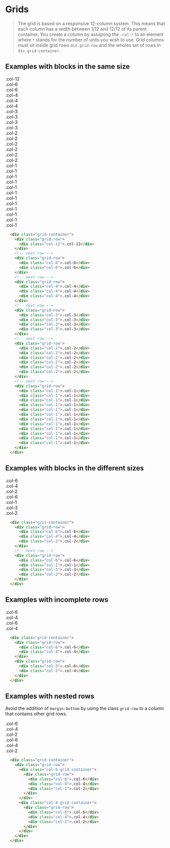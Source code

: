 <!--
tags: ["Style Guide:Grids"]
-->


# Grids

> The grid is based on a responsive 12-column system. This means that each column has a width between 1/12 and 12/12 of its parent container. You create a column by assigning the `.col-*` to an element where `*` stands for the number of units you wish to use. Grid columns must sit inside grid rows `div.grid-row` and the wholes set of rows in `div.grid-container`.

## Examples with blocks in the same size
  
<div class="grid-container">
  <div class="grid-row">
    <div class="col-12">.col-12</div>
  </div>
  <!-- next row -->
  <div class="grid-row">
    <div class="col-6">.col-6</div>
    <div class="col-6">.col-6</div>
  </div>
  <!-- next row -->
  <div class="grid-row">
    <div class="col-4">.col-4</div>
    <div class="col-4">.col-4</div>
    <div class="col-4">.col-4</div>
  </div>
  <!-- next row -->
  <div class="grid-row">
    <div class="col-3">.col-3</div>
    <div class="col-3">.col-3</div>
    <div class="col-3">.col-3</div>
    <div class="col-3">.col-3</div>
  </div>
  <!-- next row -->
  <div class="grid-row">
    <div class="col-2">.col-2</div>
    <div class="col-2">.col-2</div>
    <div class="col-2">.col-2</div>
    <div class="col-2">.col-2</div>
    <div class="col-2">.col-2</div>
    <div class="col-2">.col-2</div>
  </div>
  <!-- next row -->
  <div class="grid-row">
    <div class="col-1">.col-1</div>
    <div class="col-1">.col-1</div>
    <div class="col-1">.col-1</div>
    <div class="col-1">.col-1</div>
    <div class="col-1">.col-1</div>
    <div class="col-1">.col-1</div>
    <div class="col-1">.col-1</div>
    <div class="col-1">.col-1</div>
    <div class="col-1">.col-1</div>
    <div class="col-1">.col-1</div>
    <div class="col-1">.col-1</div>
    <div class="col-1">.col-1</div>
  </div>
</div>

```html
  <div class="grid-container">
    <div class="grid-row">
      <div class="col-12">.col-12</div>
    </div>
    <!-- next row -->
    <div class="grid-row">
      <div class="col-6">.col-6</div>
      <div class="col-6">.col-6</div>
    </div>
    <!-- next row -->
    <div class="grid-row">
      <div class="col-4">.col-4</div>
      <div class="col-4">.col-4</div>
      <div class="col-4">.col-4</div>
    </div>
    <!-- next row -->
    <div class="grid-row">
      <div class="col-3">.col-3</div>
      <div class="col-3">.col-3</div>
      <div class="col-3">.col-3</div>
      <div class="col-3">.col-3</div>
    </div>
    <!-- next row -->
    <div class="grid-row">
      <div class="col-2">.col-2</div>
      <div class="col-2">.col-2</div>
      <div class="col-2">.col-2</div>
      <div class="col-2">.col-2</div>
      <div class="col-2">.col-2</div>
      <div class="col-2">.col-2</div>
    </div>
    <!-- next row -->
    <div class="grid-row">
      <div class="col-1">.col-1</div>
      <div class="col-1">.col-1</div>
      <div class="col-1">.col-1</div>
      <div class="col-1">.col-1</div>
      <div class="col-1">.col-1</div>
      <div class="col-1">.col-1</div>
      <div class="col-1">.col-1</div>
      <div class="col-1">.col-1</div>
      <div class="col-1">.col-1</div>
      <div class="col-1">.col-1</div>
      <div class="col-1">.col-1</div>
      <div class="col-1">.col-1</div>
    </div>
  </div>
```

## Examples with blocks in the different sizes
  
<div class="gris-container">
  <div class="grid-row">
    <div class="col-6">.col-6</div>
    <div class="col-4">.col-4</div>
    <div class="col-2">.col-2</div>
  </div>
  <!-- next row -->
  <div class="grid-row">
    <div class="col-6">.col-6</div>
    <div class="col-1">.col-1</div>
    <div class="col-3">.col-3</div>
    <div class="col-2">.col-2</div>
  </div>
</div>

```html
  <div class="gris-container">
    <div class="grid-row">
      <div class="col-6">.col-6</div>
      <div class="col-4">.col-4</div>
      <div class="col-2">.col-2</div>
    </div>
    <!-- next row -->
    <div class="grid-row">
      <div class="col-6">.col-6</div>
      <div class="col-1">.col-1</div>
      <div class="col-3">.col-3</div>
      <div class="col-2">.col-2</div>
    </div>
  </div>
```

## Examples with incomplete rows</h2>
  
  <div class="grid-container">
    <div class="grid-row">
      <div class="col-6">.col-6</div>
      <div class="col-4">.col-4</div>
    </div>
    <div class="grid-row">
      <div class="col-3">.col-6</div>
      <div class="col-2">.col-4</div>
    </div>
  </div>

```html
  <div class="grid-container">
    <div class="grid-row">
      <div class="col-6">.col-6</div>
      <div class="col-4">.col-4</div>
    </div>
    <div class="grid-row">
      <div class="col-3">.col-6</div>
      <div class="col-2">.col-4</div>
    </div>
  </div>
```

## Examples with nested rows</h2>
  
Avoid the addition of `margin-bottom` by using the class `grid-row` to a column that contains other grid rows.

<div class="grid-container">
  <div class="grid-row">
    <div class="col-6 grid-container">
      <div class="grid-row">
        <div class="col-6">.col-6</div>
        <div class="col-4">.col-4</div>
        <div class="col-2">.col-2</div>
      </div>
    </div>
    <div class="col-4 grid-container">
      <div class="grid-row">
        <div class="col-6">.col-6</div>
        <div class="col-4">.col-4</div>
        <div class="col-2">.col-2</div>
      </div>
    </div>
  </div>
</div>

```html 
  <div class="grid-container">
    <div class="grid-row">
      <div class="col-6 grid-container">
        <div class="grid-row">
          <div class="col-6">.col-6</div>
          <div class="col-4">.col-4</div>
          <div class="col-2">.col-2</div>
        </div>
      </div>
      <div class="col-4 grid-container">
        <div class="grid-row">
          <div class="col-6">.col-6</div>
          <div class="col-4">.col-4</div>
          <div class="col-2">.col-2</div>
        </div>
      </div>
    </div>
  </div>  
```
